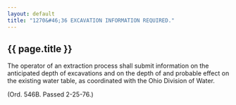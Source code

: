 ```yaml
---
layout: default 
title: "1270&#46;36 EXCAVATION INFORMATION REQUIRED."
---
```


{{ page.title }}
----------------

The operator of an extraction process shall submit information on the
anticipated depth of excavations and on the depth of and probable effect
on the existing water table, as coordinated with the Ohio Division of
Water.

(Ord. 546B. Passed 2-25-76.)
